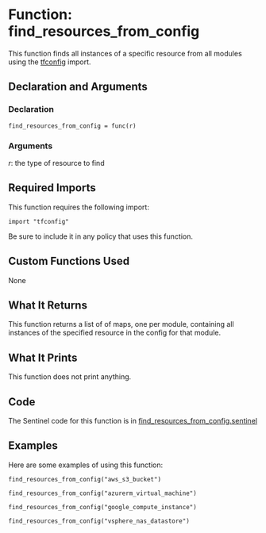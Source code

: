# Function: find_resources_from_config
This function finds all instances of a specific resource from all modules using the [tfconfig](https://www.terraform.io/docs/enterprise/sentinel/import/tfconfig.html) import.

## Declaration and Arguments

### Declaration
`find_resources_from_config = func(r)`

### Arguments
*r*: the type of resource to find

## Required Imports
This function requires the following import:
```
import "tfconfig"
```
Be sure to include it in any policy that uses this function.

## Custom Functions Used
None

## What It Returns
This function returns a list of of maps, one per module, containing all instances of the specified resource in the config for that module.

## What It Prints
This function does not print anything.

## Code
The Sentinel code for this function is in [find_resources_from_config.sentinel](./find_resources_from_config.sentinel)

## Examples
Here are some examples of using this function:
```
find_resources_from_config("aws_s3_bucket")

find_resources_from_config("azurerm_virtual_machine")

find_resources_from_config("google_compute_instance")

find_resources_from_config("vsphere_nas_datastore")
```
